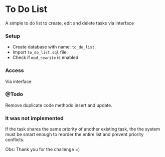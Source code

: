 # To Do List
A simple to do list to create, edit and delete tasks via interface

### Setup
* Create database with name: ``to_do_list``.
* Import ``to_do_list.sql`` file.
* Check if ``mod_rewrite`` is enabled

### Access
Via interface

### @Todo
Remove duplicate code methodo insert and update.

### It was not implemented
If the task shares the same priority of another existing task, the the system must be smart enough to reorder the entire list and prevent priority conflicts.

Obs: Thank you for the challenge =)
